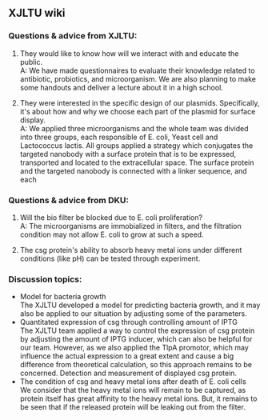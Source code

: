## XJLTU wiki

### Questions & advice from XJLTU:

1. They would like to know how will we interact with and educate the public.\
    A: We have made questionnaires to evaluate their knowledge related to antibiotic,
    probiotics, and microorganism.
    We are also planning to make some handouts
    and deliver a lecture about it in a high school.

1. They were interested in the specific design of our plasmids.
    Specifically,
    it's about how and why we choose each part of the plasmid for surface display.\
    A: We applied three microorganisms
    and the whole team was divided into three groups,
    each responsible of E. coli,
    Yeast cell and Lactococcus lactis.
    All groups applied a strategy
    which conjugates the targeted nanobody with a surface protein that is to be expressed,
    transported and located to the extracellular space.
    The surface protein and the targeted nanobody is connected with a linker sequence,
    and each

### Questions & advice from DKU:

1. Will the bio filter be blocked due to E. coli proliferation?\
    A: The microorganisms are immobialized<!-- TODO: typo --> in filters,
    and the filtration condition may not allow E. coli to grow at such a speed.

1. The csg protein's ability to absorb heavy metal ions under different conditions
    (like pH) can be tested through experiment.

### Discussion topics:

- Model for bacteria growth\
    The XJLTU developed a model for predicting bacteria growth,
    and it may also be applied to our situation by adjusting some of the parameters.
- Quantitated<!-- TODO: typo --> expression of csg through controlling amount of IPTG\
    The XJLTU team applied a way
    to control the expression of csg protein by adjusting the amount of IPTG inducer,
    which can also be helpful for our team.
    However, as we also applied the TlpA promotor,
    which may influence the actual expression to a great extent
    and cause a big difference from theoretical calculation,
    so this approach remains to be concerned.
    Detection and measurement of displayed csg protein.
- The condition of csg and heavy metal ions after death of E. coli cells\
    We consider that the heavy metal ions will remain to be captured,
    as protein itself has great affinity to the heavy metal ions.
    But, it remains to be seen
    that if the released protein will be leaking out from the filter.
